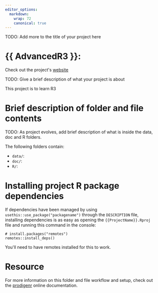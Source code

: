 ```yaml
---
editor_options:
  markdown:
    wrap: 72
    canonical: true
---
```


TODO: Add more to the title of your project here

# {{ AdvancedR3 }}:

Check out the project's [website](kwmadsen.github.io/AdvancedR3/)

TODO: Give a brief description of what your project is about

This project is to learn R3

# Brief description of folder and file contents

TODO: As project evolves, add brief description of what is inside the
data, doc and R folders.

The following folders contain:

-   `data/`:
-   `doc/`:
-   `R/`:

# Installing project R package dependencies

If dependencies have been managed by using
`usethis::use_package("packagename")` through the `DESCRIPTION` file,
installing dependencies is as easy as opening the
`{{ProjectName}}.Rproj` file and running this command in the console:

```         
# install.packages("remotes")
remotes::install_deps()
```

You'll need to have remotes installed for this to work.

# Resource

For more information on this folder and file workflow and setup, check
out the [prodigenr](https://rostools.github.io/prodigenr) online
documentation.
